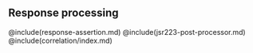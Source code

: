 ## Response processing

@include(response-assertion.md)
@include(jsr223-post-processor.md)
@include(correlation/index.md)
